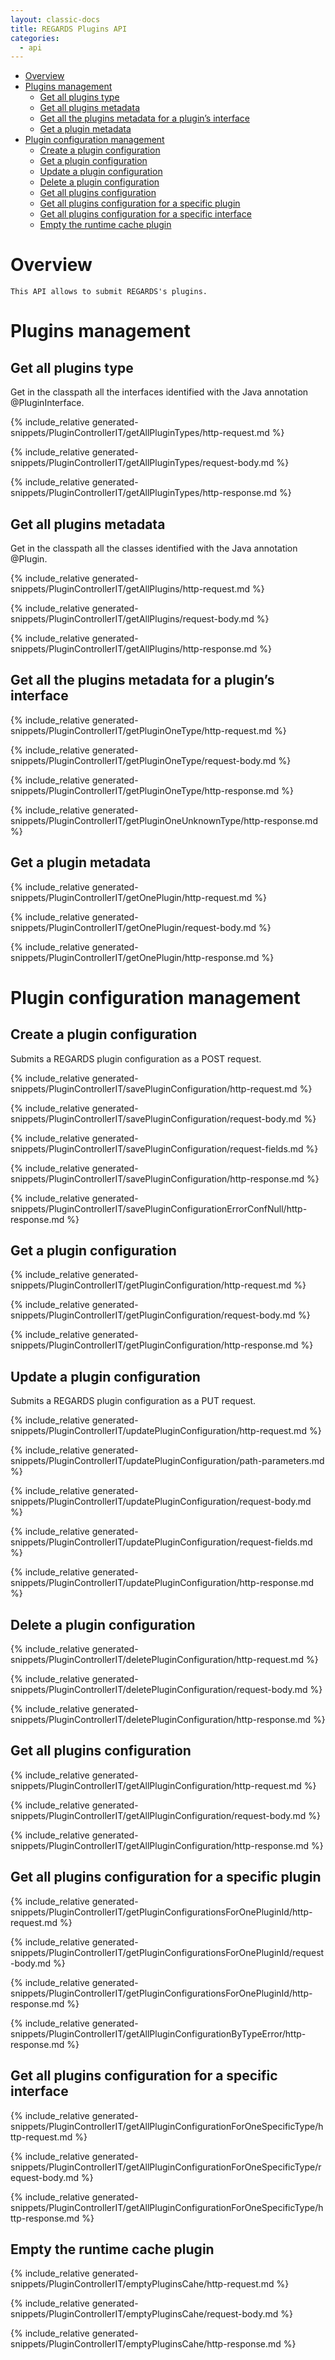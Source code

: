 ```yaml
---
layout: classic-docs
title: REGARDS Plugins API
categories:
  - api
---
```


<!-- START doctoc generated TOC please keep comment here to allow auto update -->
<!-- DON'T EDIT THIS SECTION, INSTEAD RE-RUN doctoc TO UPDATE -->


- [Overview](#overview)
- [Plugins management](#plugins-management)
  - [Get all plugins type](#get-all-plugins-type)
  - [Get all plugins metadata](#get-all-plugins-metadata)
  - [Get all the plugins metadata for a plugin’s interface](#get-all-the-plugins-metadata-for-a-plugins-interface)
  - [Get a plugin metadata](#get-a-plugin-metadata)
- [Plugin configuration management](#plugin-configuration-management)
  - [Create a plugin configuration](#create-a-plugin-configuration)
  - [Get a plugin configuration](#get-a-plugin-configuration)
  - [Update a plugin configuration](#update-a-plugin-configuration)
  - [Delete a plugin configuration](#delete-a-plugin-configuration)
  - [Get all plugins configuration](#get-all-plugins-configuration)
  - [Get all plugins configuration for a specific plugin](#get-all-plugins-configuration-for-a-specific-plugin)
  - [Get all plugins configuration for a specific interface](#get-all-plugins-configuration-for-a-specific-interface)
  - [Empty the runtime cache plugin](#empty-the-runtime-cache-plugin)

<!-- END doctoc generated TOC please keep comment here to allow auto update -->
# Overview

    This API allows to submit REGARDS's plugins.

# Plugins management

## Get all plugins type

Get in the classpath all the interfaces identified with the Java
annotation @PluginInterface.

{% include_relative generated-snippets/PluginControllerIT/getAllPluginTypes/http-request.md %}

{% include_relative generated-snippets/PluginControllerIT/getAllPluginTypes/request-body.md %}

{% include_relative generated-snippets/PluginControllerIT/getAllPluginTypes/http-response.md %}

## Get all plugins metadata

Get in the classpath all the classes identified with the Java annotation
@Plugin.

{% include_relative generated-snippets/PluginControllerIT/getAllPlugins/http-request.md %}

{% include_relative generated-snippets/PluginControllerIT/getAllPlugins/request-body.md %}

{% include_relative generated-snippets/PluginControllerIT/getAllPlugins/http-response.md %}

## Get all the plugins metadata for a plugin’s interface

{% include_relative generated-snippets/PluginControllerIT/getPluginOneType/http-request.md %}

{% include_relative generated-snippets/PluginControllerIT/getPluginOneType/request-body.md %}

{% include_relative generated-snippets/PluginControllerIT/getPluginOneType/http-response.md %}

{% include_relative generated-snippets/PluginControllerIT/getPluginOneUnknownType/http-response.md %}

## Get a plugin metadata

{% include_relative generated-snippets/PluginControllerIT/getOnePlugin/http-request.md %}

{% include_relative generated-snippets/PluginControllerIT/getOnePlugin/request-body.md %}

{% include_relative generated-snippets/PluginControllerIT/getOnePlugin/http-response.md %}

# Plugin configuration management

## Create a plugin configuration

Submits a REGARDS plugin configuration as a POST request.

{% include_relative generated-snippets/PluginControllerIT/savePluginConfiguration/http-request.md %}

{% include_relative generated-snippets/PluginControllerIT/savePluginConfiguration/request-body.md %}

{% include_relative generated-snippets/PluginControllerIT/savePluginConfiguration/request-fields.md %}

{% include_relative generated-snippets/PluginControllerIT/savePluginConfiguration/http-response.md %}

{% include_relative generated-snippets/PluginControllerIT/savePluginConfigurationErrorConfNull/http-response.md %}

## Get a plugin configuration

{% include_relative generated-snippets/PluginControllerIT/getPluginConfiguration/http-request.md %}

{% include_relative generated-snippets/PluginControllerIT/getPluginConfiguration/request-body.md %}

{% include_relative generated-snippets/PluginControllerIT/getPluginConfiguration/http-response.md %}

## Update a plugin configuration

Submits a REGARDS plugin configuration as a PUT request.

{% include_relative generated-snippets/PluginControllerIT/updatePluginConfiguration/http-request.md %}

{% include_relative generated-snippets/PluginControllerIT/updatePluginConfiguration/path-parameters.md %}

{% include_relative generated-snippets/PluginControllerIT/updatePluginConfiguration/request-body.md %}

{% include_relative generated-snippets/PluginControllerIT/updatePluginConfiguration/request-fields.md %}

{% include_relative generated-snippets/PluginControllerIT/updatePluginConfiguration/http-response.md %}

## Delete a plugin configuration

{% include_relative generated-snippets/PluginControllerIT/deletePluginConfiguration/http-request.md %}

{% include_relative generated-snippets/PluginControllerIT/deletePluginConfiguration/request-body.md %}

{% include_relative generated-snippets/PluginControllerIT/deletePluginConfiguration/http-response.md %}

## Get all plugins configuration

{% include_relative generated-snippets/PluginControllerIT/getAllPluginConfiguration/http-request.md %}

{% include_relative generated-snippets/PluginControllerIT/getAllPluginConfiguration/request-body.md %}

{% include_relative generated-snippets/PluginControllerIT/getAllPluginConfiguration/http-response.md %}

## Get all plugins configuration for a specific plugin

{% include_relative generated-snippets/PluginControllerIT/getPluginConfigurationsForOnePluginId/http-request.md %}

{% include_relative generated-snippets/PluginControllerIT/getPluginConfigurationsForOnePluginId/request-body.md %}

{% include_relative generated-snippets/PluginControllerIT/getPluginConfigurationsForOnePluginId/http-response.md %}

{% include_relative generated-snippets/PluginControllerIT/getAllPluginConfigurationByTypeError/http-response.md %}

## Get all plugins configuration for a specific interface

{% include_relative generated-snippets/PluginControllerIT/getAllPluginConfigurationForOneSpecificType/http-request.md %}

{% include_relative generated-snippets/PluginControllerIT/getAllPluginConfigurationForOneSpecificType/request-body.md %}

{% include_relative generated-snippets/PluginControllerIT/getAllPluginConfigurationForOneSpecificType/http-response.md %}

## Empty the runtime cache plugin

{% include_relative generated-snippets/PluginControllerIT/emptyPluginsCahe/http-request.md %}

{% include_relative generated-snippets/PluginControllerIT/emptyPluginsCahe/request-body.md %}

{% include_relative generated-snippets/PluginControllerIT/emptyPluginsCahe/http-response.md %}
